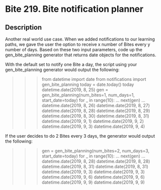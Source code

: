 # Bite 219. Bite notification planner

## Description

Another real world use case. When we added notifications to our learning paths, we gave the user the option to receive x number of Bites every y number of days. Based on these two input parameters, code up the gen_bite_planning generator that returns date objects for the notifications.

With the default set to notify one Bite a day, the script using your gen_bite_planning generator would output the following:

>>> from datetime import date
>>> from notifications import gen_bite_planning
>>> today = date.today()
>>> today
datetime.date(2019, 8, 25)
>>> gen = gen_bite_planning(num_bites=1, num_days=1, start_date=today)
>>> for _ in range(10):
...     next(gen)
...
datetime.date(2019, 8, 26)
datetime.date(2019, 8, 27)
datetime.date(2019, 8, 28)
datetime.date(2019, 8, 29)
datetime.date(2019, 8, 30)
datetime.date(2019, 8, 31)
datetime.date(2019, 9, 1)
datetime.date(2019, 9, 2)
datetime.date(2019, 9, 3)
datetime.date(2019, 9, 4)

If the user decides to do 2 Bites every 3 days, the generator would output the following:

>>> gen = gen_bite_planning(num_bites=2, num_days=3, start_date=today)
>>> for _ in range(10):
...     next(gen)
...
datetime.date(2019, 8, 28)
datetime.date(2019, 8, 28)
datetime.date(2019, 8, 31)
datetime.date(2019, 8, 31)
datetime.date(2019, 9, 3)
datetime.date(2019, 9, 3)
datetime.date(2019, 9, 6)
datetime.date(2019, 9, 6)
datetime.date(2019, 9, 9)
datetime.date(2019, 9, 9)